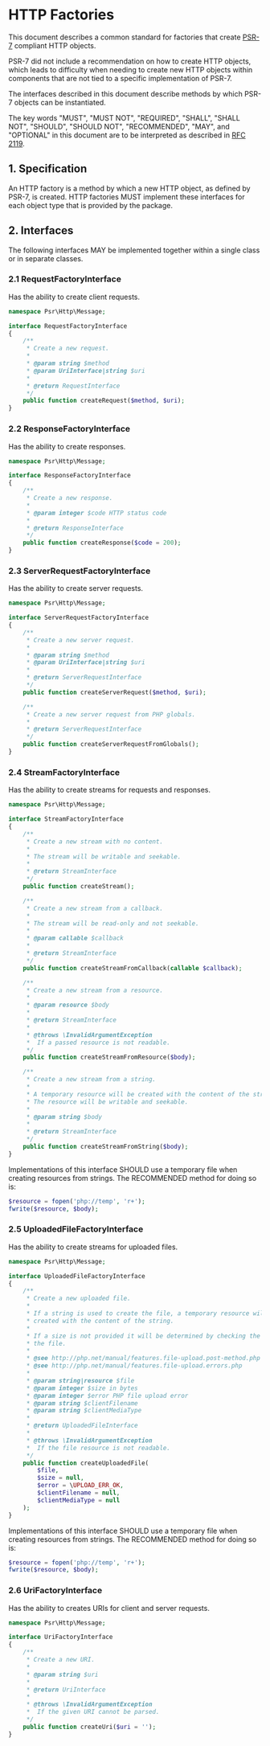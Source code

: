 HTTP Factories
==============

This document describes a common standard for factories that create [PSR-7][psr7]
compliant HTTP objects.

PSR-7 did not include a recommendation on how to create HTTP objects, which leads
to difficulty when needing to create new HTTP objects within components that are
not tied to a specific implementation of PSR-7.

The interfaces described in this document describe methods by which PSR-7 objects
can be instantiated.

The key words "MUST", "MUST NOT", "REQUIRED", "SHALL", "SHALL NOT", "SHOULD",
"SHOULD NOT", "RECOMMENDED", "MAY", and "OPTIONAL" in this document are to be
interpreted as described in [RFC 2119][rfc2119].

[psr7]: http://www.php-fig.org/psr/psr-7/
[rfc2119]: http://tools.ietf.org/html/rfc2119

## 1. Specification

An HTTP factory is a method by which a new HTTP object, as defined by PSR-7,
is created. HTTP factories MUST implement these interfaces for each object type
that is provided by the package.

## 2. Interfaces

The following interfaces MAY be implemented together within a single class or
in separate classes.

### 2.1 RequestFactoryInterface

Has the ability to create client requests.

```php
namespace Psr\Http\Message;

interface RequestFactoryInterface
{
    /**
     * Create a new request.
     *
     * @param string $method
     * @param UriInterface|string $uri
     *
     * @return RequestInterface
     */
    public function createRequest($method, $uri);
}
```

### 2.2 ResponseFactoryInterface

Has the ability to create responses.

```php
namespace Psr\Http\Message;

interface ResponseFactoryInterface
{
    /**
     * Create a new response.
     *
     * @param integer $code HTTP status code
     *
     * @return ResponseInterface
     */
    public function createResponse($code = 200);
}
```

### 2.3 ServerRequestFactoryInterface

Has the ability to create server requests.

```php
namespace Psr\Http\Message;

interface ServerRequestFactoryInterface
{
    /**
     * Create a new server request.
     *
     * @param string $method
     * @param UriInterface|string $uri
     *
     * @return ServerRequestInterface
     */
    public function createServerRequest($method, $uri);

    /**
     * Create a new server request from PHP globals.
     *
     * @return ServerRequestInterface
     */
    public function createServerRequestFromGlobals();
}
```

### 2.4 StreamFactoryInterface

Has the ability to create streams for requests and responses.

```php
namespace Psr\Http\Message;

interface StreamFactoryInterface
{
    /**
     * Create a new stream with no content.
     *
     * The stream will be writable and seekable.
     *
     * @return StreamInterface
     */
    public function createStream();

    /**
     * Create a new stream from a callback.
     *
     * The stream will be read-only and not seekable.
     *
     * @param callable $callback
     *
     * @return StreamInterface
     */
    public function createStreamFromCallback(callable $callback);

    /**
     * Create a new stream from a resource.
     *
     * @param resource $body
     *
     * @return StreamInterface
     *
     * @throws \InvalidArgumentException
     *  If a passed resource is not readable.
     */
    public function createStreamFromResource($body);

    /**
     * Create a new stream from a string.
     *
     * A temporary resource will be created with the content of the string.
     * The resource will be writable and seekable.
     *
     * @param string $body
     *
     * @return StreamInterface
     */
    public function createStreamFromString($body);
}
```

Implementations of this interface SHOULD use a temporary file when creating
resources from strings. The RECOMMENDED method for doing so is:

```php
$resource = fopen('php://temp', 'r+');
fwrite($resource, $body);
```

### 2.5 UploadedFileFactoryInterface

Has the ability to create streams for uploaded files.

```php
namespace Psr\Http\Message;

interface UploadedFileFactoryInterface
{
    /**
     * Create a new uploaded file.
     *
     * If a string is used to create the file, a temporary resource will be
     * created with the content of the string.
     *
     * If a size is not provided it will be determined by checking the size of
     * the file.
     *
     * @see http://php.net/manual/features.file-upload.post-method.php
     * @see http://php.net/manual/features.file-upload.errors.php
     *
     * @param string|resource $file
     * @param integer $size in bytes
     * @param integer $error PHP file upload error
     * @param string $clientFilename
     * @param string $clientMediaType
     *
     * @return UploadedFileInterface
     *
     * @throws \InvalidArgumentException
     *  If the file resource is not readable.
     */
    public function createUploadedFile(
        $file,
        $size = null,
        $error = \UPLOAD_ERR_OK,
        $clientFilename = null,
        $clientMediaType = null
    );
}
```

Implementations of this interface SHOULD use a temporary file when creating
resources from strings. The RECOMMENDED method for doing so is:

```php
$resource = fopen('php://temp', 'r+');
fwrite($resource, $body);
```

### 2.6 UriFactoryInterface

Has the ability to creates URIs for client and server requests.

```php
namespace Psr\Http\Message;

interface UriFactoryInterface
{
    /**
     * Create a new URI.
     *
     * @param string $uri
     *
     * @return UriInterface
     *
     * @throws \InvalidArgumentException
     *  If the given URI cannot be parsed.
     */
    public function createUri($uri = '');
}
```
